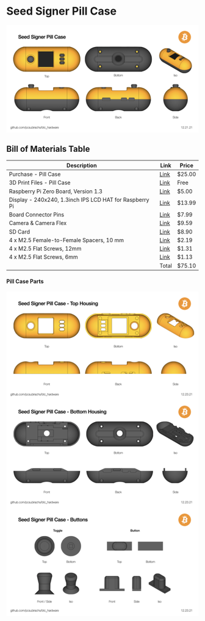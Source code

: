 # Seed Signer Pill Case

<img src="https://github.com/pcsubirachs/btc_hardware/blob/main/img/ss_pill.jpeg " alt="drawing" align="middle" width="800"/>

## Bill of Materials Table
| Description | Link        | Price       |
| ----------- | ----------- | ----------- |
| Purchase - Pill Case | [Link](https://hedronbtc.square.site/) | $25.00 |
| 3D Print Files - Pill Case | [Link](https://github.com/pcsubirachs/btc_hardware/tree/main/hardware/seed_signer/SS_Pill_Rev_1/STEP%20Parts) | Free |
| Raspberry Pi Zero Board, Version 1.3 | [Link](https://www.adafruit.com/product/2885) | $5.00 |
| Display - 240x240, 1.3inch IPS LCD HAT for Raspberry Pi | [Link](https://www.waveshare.com/1.3inch-lcd-hat.htm) | $13.99 |
| Board Connector Pins | [Link](https://www.amazon.com/gp/product/B0756KM7CY/ref=ppx_yo_dt_b_asin_title_o00_s00?ie=UTF8&psc=1) | $7.99 |
| Camera & Camera Flex | [Link](https://www.amazon.com/gp/product/B07RXKZ1KN/ref=ppx_yo_dt_b_asin_title_o02_s00?ie=UTF8&psc=1) | $9.59 |
| SD Card | [Link](https://www.amazon.com/gp/product/B07BZ5SY18/ref=ppx_yo_dt_b_asin_title_o03_s00?ie=UTF8&psc=1) | $8.90 |
| 4 x M2.5 Female-to-Female Spacers, 10 mm | [Link](https://www.aliexpress.com/item/32845373909.html?spm=a2g0o.placeorder.0.0.72bd321ehocOvW&mp=1) | $2.19 |
| 4 x M2.5 Flat Screws, 12mm | [Link](https://www.aliexpress.com/item/4001114289384.html?srcSns=sns_Copy&spreadType=socialShare&bizType=ProductDetail&social_params=20462185667&aff_fcid=16f497812bcc400fabc296a85ee954e7-1643486436824-05900-_mM9JVw0&tt=MG&aff_fsk=_mM9JVw0&aff_platform=default&sk=_mM9JVw0&aff_trace_key=16f497812bcc400fabc296a85ee954e7-1643486436824-05900-_mM9JVw0&shareId=20462185667&businessType=ProductDetail&platform=AE&terminal_id=7402815a8f444c94b6eaba491963eef9) | $1.31 |
| 4 x M2.5 Flat Screws, 6mm | [Link](https://www.aliexpress.com/item/4001114289384.html?srcSns=sns_Copy&spreadType=socialShare&bizType=ProductDetail&social_params=20462185667&aff_fcid=16f497812bcc400fabc296a85ee954e7-1643486436824-05900-_mM9JVw0&tt=MG&aff_fsk=_mM9JVw0&aff_platform=default&sk=_mM9JVw0&aff_trace_key=16f497812bcc400fabc296a85ee954e7-1643486436824-05900-_mM9JVw0&shareId=20462185667&businessType=ProductDetail&platform=AE&terminal_id=7402815a8f444c94b6eaba491963eef9) | $1.13 |
| | Total | $75.10 |


#### Pill Case Parts

<img src="https://github.com/pcsubirachs/btc_hardware/blob/main/img/ss_pill/ss_pill_top_housing.jpeg" alt="drawing" align="middle" width="800"/>

<img src="https://github.com/pcsubirachs/btc_hardware/blob/main/img/ss_pill/ss_pill_bottom_housing.jpeg" alt="drawing" align="middle" width="800"/>

<img src="https://github.com/pcsubirachs/btc_hardware/blob/main/img/ss_pill/ss_pill_buttons.jpeg" alt="drawing" align="middle" width="800"/>


